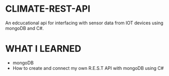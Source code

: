 # CLIMATE-REST-API
An edcucational api for interfacing with sensor data from IOT devices using mongoDB and C#.

# WHAT I LEARNED
* mongoDB
* How to create and connect my own R.E.S.T API with mongoDB using C#
